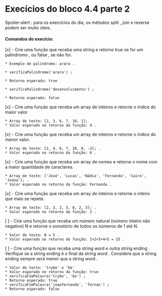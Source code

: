 # Execícios do bloco 4.4 parte 2

Spoiler-alert : para os exercícios do dia, os métodos split , join e reverse podem ser muito úteis.

#### Comandos do execício:

  [x] - Crie uma função que receba uma string e retorne true se for um palíndromo , ou false , se não 
  for.
  ```
  * Exemplo de palíndromo: arara .

  * verificaPalindrome('arara') ;

  * Retorno esperado: true

  * verificaPalindrome('desenvolvimento') ;

  * Retorno esperado: false
  ```
    
  [x] - Crie uma função que receba um array de inteiros e retorne o índice do maior valor.
  ```
  * Array de teste: [2, 3, 6, 7, 10, 1]; 
  * Valor esperado no retorno da função: 4 .
  ```

  [x] - Crie uma função que receba um array de inteiros e retorne o índice do menor valor.
  ```
  * Array de teste: [2, 4, 6, 7, 10, 0, -3]; .
  * Valor esperado no retorno da função: 6 .
  ```

  [x] - Crie uma função que receba um array de nomes e retorne o nome com a maior quantidade de 
  caracteres.
  ```
  * Array de teste: ['José', 'Lucas', 'Nádia', 'Fernanda', 'Cairo', 'Joana']; .
  * Valor esperado no retorno da função: Fernanda .
  ```

  [x] - Crie uma função que receba um array de inteiros e retorne o inteiro que mais se repete.
  ```
  * Array de teste: [2, 3, 2, 5, 8, 2, 3]; .
  * Valor esperado no retorno da função: 2 .
  ```

  [ ] - Crie uma função que receba um número natural (número inteiro não negativo) N e retorne o 
  somatório de todos os números de 1 até N.
  ```
  * Valor de teste: N = 5 .
  * Valor esperado no retorno da função: 1+2+3+4+5 = 15 .
  ```

  [ ] - Crie uma função que receba uma string word e outra string ending . Verifique se a string 
  ending é o final da string word . Considere que a string ending sempre será menor que a string word .
  ```
  * Valor de teste: 'trybe' e 'be'
  * Valor esperado no retorno da função: true
  * verificaFimPalavra('trybe', 'be') ;
  * Retorno esperado: true
  * verificaFimPalavra('joaofernando', 'fernan') ;
  * Retorno esperado: false
  ```
